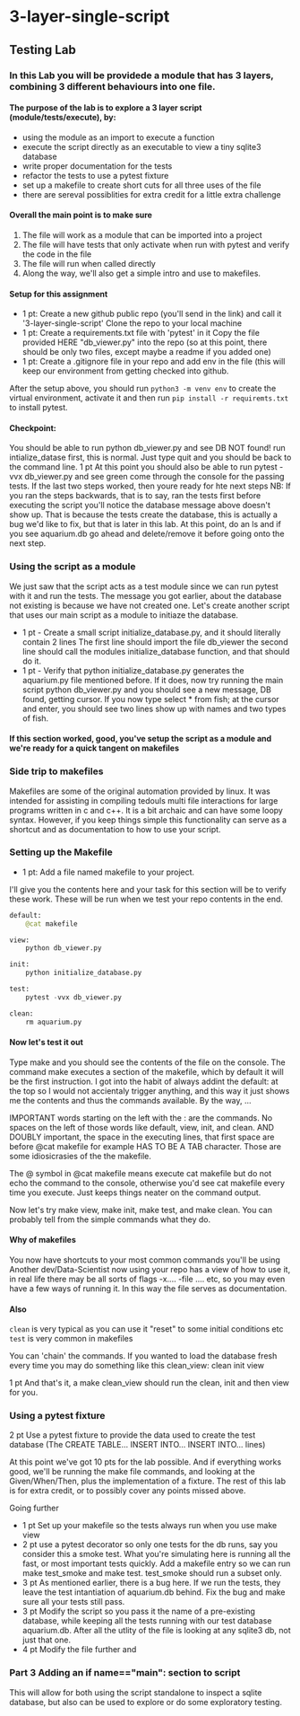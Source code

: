 # 3-layer-single-script

## Testing Lab

### In this Lab you will be providede a module that has 3 layers, combining 3 different behaviours into one file.

#### The purpose of the lab is to explore a 3 layer script (module/tests/execute), by:
* using the module as an import to execute a function
* execute the script directly as an executable to view a tiny sqlite3 database
* write proper documentation for the tests
* refactor the tests to use a pytest fixture
* set up a makefile to create short cuts for all three uses of the file
* there are sereval possiblities for extra credit for a little extra challenge

#### Overall the main point is to make sure
1. The file will work as a module that can be imported into a project
2. The file will have tests that only activate when run with pytest and verify the code in the file
3. The file will run when called directly
4. Along the way, we'll also get a simple intro and use to makefiles.

#### Setup for this assignment

* 1 pt: Create a new github public repo (you'll send in the link) and call it '3-layer-single-script'
Clone the repo to your local machine
* 1 pt: Create a requirements.txt file with 'pytest' in it
Copy the file provided HERE "db_viewer.py" into the repo (so at this point, there should be only two files, except maybe a readme if you added one)
* 1 pt: Create a .gitignore file in your repo and add env in the file (this will keep our environment from getting checked into github.

After the setup above, you should run `python3 -m venv env` to create the virtual environment, activate it and then run `pip install -r requiremts.txt` to install pytest.

#### Checkpoint:

You should be able to run python db_viewer.py and see DB NOT found! run intialize_datase first, this is normal. Just type quit and you should be back to the command line.
1 pt At this point you should also be able to run pytest -vvx db_viewer.py and see green come through the console for the passing tests.
If the last two steps worked, then youre ready for hte next steps
NB: If you ran the steps backwards, that is to say, ran the tests first before executing the script you'll notice the database message above doesn't show up. That is because the tests create the database, this is actually a bug we'd like to fix, but that is later in this lab. At this point, do an ls and if you see aquarium.db go ahead and delete/remove it before going onto the next step.

### Using the script as a module

We just saw that the script acts as a test module since we can run pytest with it and run the tests. The message you got earlier, about the database not existing is because we have not created one. Let's create another script that uses our main script as a module to initiaze the database.

* 1 pt - Create a small script initialize_database.py, and it should literally contain 2 lines
The first line should import the file db_viewer
the second line should call the modules initialize_database function, and that should do it.
* 1 pt - Verify that python initialize_database.py generates the aquarium.py file mentioned before. If it does, now try running the main script python db_viewer.py and you should see a new message, DB found, getting cursor. If you now type select * from fish; at the cursor and enter, you should see two lines show up with names and two types of fish.

#### If this section worked, good, you've setup the script as a module and we're ready for a quick tangent on makefiles

### Side trip to makefiles

Makefiles are some of the original automation provided by linux. It was intended for assisting in compiling tedouls multi file interactions for large programs written in c and c++. It is a bit archaic and can have some loopy syntax. However, if you keep things simple this functionality can serve as a shortcut and as documentation to how to use your script.

### Setting up the Makefile
* 1 pt: Add a file named makefile to your project.

I'll give you the contents here and your task for this section will be to verify these work. These will be run when we test your repo contents in the end.

```python
default:
    @cat makefile

view:
    python db_viewer.py

init:
    python initialize_database.py

test:
    pytest -vvx db_viewer.py

clean:
    rm aquarium.py
```

#### Now let's test it out

Type make and you should see the contents of the file on the console. The command make executes a section of the makefile, which by default it will be the first instruction. I got into the habit of always addint the default: at the top so I would not accientaly trigger anything, and this way it just shows me the contents and thus the commands available. By the way, ...

IMPORTANT words starting on the left with the : are the commands. No spaces on the left of those words like default, view, init, and clean. AND DOUBLY important, the space in the executing lines, that first space are before @cat makefile for example HAS TO BE A TAB character. Those are some idiosicrasies of the the makefile.

The @ symbol in @cat makefile means execute cat makefile but do not echo the command to the console, otherwise you'd see cat makefile every time you execute. Just keeps things neater on the command output.

Now let's try make view, make init, make test, and make clean. You can probably tell from the simple commands what they do.

#### Why of makefiles

You now have shortcuts to your most common commands you'll be using
Another dev/Data-Scientist now using your repo has a view of how to use it, in real life there may be all sorts of flags -x.... -file .... etc, so you may even have a few ways of running it. In this way the file serves as documentation.

#### Also

`clean` is very typical as you can use it "reset" to some initial conditions etc
`test` is very common in makefiles

You can 'chain' the commands. If you wanted to load the database fresh every time you may do something like this
clean_view: clean init view

1 pt And that's it, a make clean_view should run the clean, init and then view for you.

### Using a pytest fixture

2 pt Use a pytest fixture to provide the data used to create the test database (The CREATE TABLE... INSERT INTO... INSERT INTO... lines)

At this point we've got 10 pts for the lab possible. And if everything works good, we'll be running the make file commands, and looking at the Given/When/Then, plus the implementation of a fixture. The rest of this lab is for extra credit, or to possibly cover any points missed above.

Going further

* 1 pt Set up your makefile so the tests always run when you use make view
* 2 pt use a pytest decorator so only one tests for the db runs, say you consider this a smoke test. What you're simulating here is running all the fast, or most important tests quickly. Add a makefile entry so we can run make test_smoke and make test. test_smoke should run a subset only.
* 3 pt As mentioned earlier, there is a bug here. If we run the tests, they leave the test intantiation of aquarium.db behind. Fix the bug and make sure all your tests still pass.
* 3 pt Modify the script so you pass it the name of a pre-existing database, while keeping all the tests running with our test database aquarium.db. After all the utlity of the file is looking at any sqlite3 db, not just that one.
* 4 pt Modify the file further and

### Part 3 Adding an if __name__=="__main__": section to script

This will allow for both using the script standalone to inspect a sqlite database, but also can be used to explore or do some exploratory testing.
